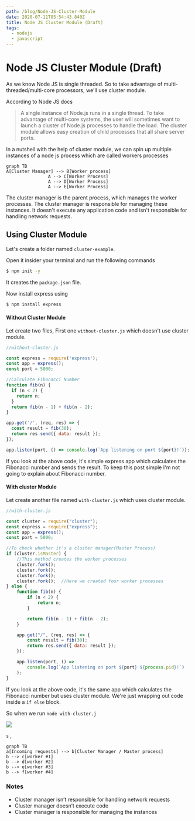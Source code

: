 ```yaml
---
path: /blog/Node-JS-Cluster-Module
date: 2020-07-11T05:54:43.840Z
title: Node JS Cluster Module (Draft)
tags:
  - nodejs
  - javascript
---
```

# Node JS Cluster Module (Draft)

As we know Node JS is single threaded. So to take advantage of multi-threaded/multi-core  processors, we'll use cluster module. 

According to Node JS docs 

> A single instance of Node.js runs in a single thread. To take advantage of multi-core systems, the user will sometimes want to launch a cluster of Node.js processes to handle the load. The cluster module allows easy creation of child processes that all share server ports.

In a nutshell with the help of cluster module, we can spin up multiple instances of a node js process  which are called workers processes

```mermaid
graph TB
A[Cluster Manager] --> B[Worker process]
				A --> C[Worker Process]
				A --> D[Worker Process]
				A --> E[Worker Process]
```

The cluster manager is the parent process, which manages the worker processes. The cluster manager is responsible for managing these instances. It doesn't execute any application code and isn't responsible for handling network requests.

## Using Cluster Module

Let's create a folder named `cluster-example`.

Open it insider your terminal and run the following commands

```bash
$ npm init -y
```

It creates the `package.json` file.

Now install express using

```bash
$ npm install express
```

#### Without Cluster Module

Let create two files, First one `without-cluster.js` which doesn't use cluster module.

```javascript
//without-cluster.js

const express = require('express');
const app = express();
const port = 5000;

//Calculate Fibonacci Number
function fib(n) {
  if (n < 2) {
    return n;
  }
  return fib(n - 1) + fib(n - 2);
}

app.get('/', (req, res) => {
  const result = fib(30);
  return res.send({ data: result });
});

app.listen(port, () => console.log(`App listening on port ${port}!`));
```

If you look at the above code, it's simple express app which calculates the Fibonacci number and sends the result. To keep this post simple I'm not going to explain about Fibonacci number.

#### With cluster Module

Let create another file named `with-cluster.js` which uses cluster module.

```javascript
//with-cluster.js

const cluster = require("cluster");
const express = require("express");
const app = express();
const port = 5000;

//To check whether it's a cluster manager(Master Process)
if (cluster.isMaster) {
    //This method creates the worker processes
    cluster.fork();
    cluster.fork();
    cluster.fork();
    cluster.fork();  //Here we created four worker processes
} else {
    function fib(n) {
        if (n < 2) {
            return n;
        }

        return fib(n - 1) + fib(n - 2);
    }

    app.get("/", (req, res) => {
        const result = fib(30);
        return res.send({ data: result });
    });

    app.listen(port, () =>
        console.log(`App listening on port ${port} ${process.pid}!`)
    );
}
```

If you look at the above code, it's the  same app which calculates the Fibonacci number but uses cluster module. We're just wrapping out code inside a `if else` block.

So when we run `node with-cluster.j`

![](/assets/with-out-cluster.png)

`s` , 

```mermaid
graph TB
a[Incoming requests] --> b[Cluster Manager / Master process]
b --> c[worker #1]
b --> d[worker #2]
b --> e[worker #3]
b --> f[worker #4]
```

### Notes

* Cluster manager isn’t responsible for handling network requests
* Cluster manager doesn’t execute code
* Cluster manager is responsible for managing the instances